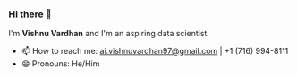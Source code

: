 ### Hi  there 👋

I'm **Vishnu Vardhan** and I'm an aspiring data scientist. 

- 📫 How to reach me: ai.vishnuvardhan97@gmail.com | +1 (716) 994-8111
- 😄 Pronouns: He/Him
